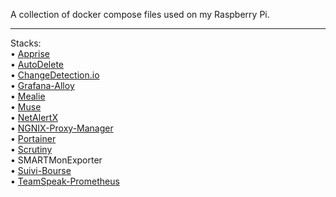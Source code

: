 A collection of docker compose files used on my Raspberry Pi.

---

Stacks:<br/>
• [Apprise](https://github.com/caronc/apprise)<br/>
• [AutoDelete](https://github.com/riking/AutoDelete)<br/>
• [ChangeDetection.io](https://github.com/dgtlmoon/changedetection.io)<br/>
• [Grafana-Alloy](https://github.com/grafana/alloy)<br/>
• [Mealie](https://github.com/mealie-recipes/mealie)<br/>
• [Muse](https://github.com/museofficial/muse)<br/>
• [NetAlertX](https://github.com/jokob-sk/NetAlertX)<br/>
• [NGNIX-Proxy-Manager](https://github.com/NginxProxyManager/nginx-proxy-manager)<br/>
• [Portainer](https://github.com/portainer/portainer)<br/>
• [Scrutiny](https://github.com/AnalogJ/scrutiny)<br/>
• SMARTMonExporter<br/>
• [Suivi-Bourse](https://github.com/pbrissaud/suivi-bourse)<br/>
• [TeamSpeak-Prometheus](https://github.com/TilmannF/teamspeak-prometheus)<br/>

